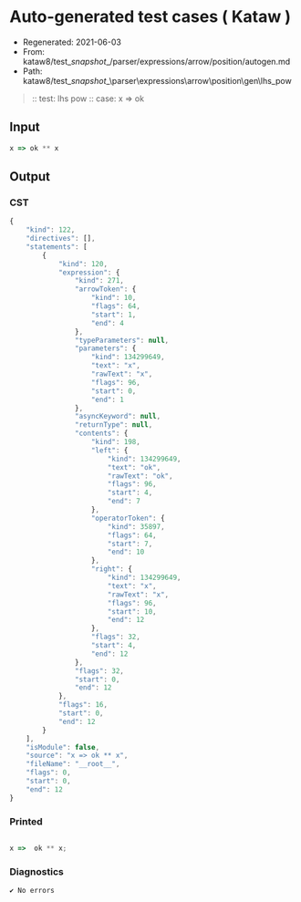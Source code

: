 # Auto-generated test cases ( Kataw )
- Regenerated: 2021-06-03
- From: kataw8/test\__snapshot__/parser/expressions/arrow/position/autogen.md
- Path: kataw8/test\__snapshot__\parser\expressions\arrow\position\gen\lhs_pow
> :: test: lhs pow
> :: case: x => ok
## Input

`````js
x => ok ** x
`````
## Output

### CST

```javascript
{
    "kind": 122,
    "directives": [],
    "statements": [
        {
            "kind": 120,
            "expression": {
                "kind": 271,
                "arrowToken": {
                    "kind": 10,
                    "flags": 64,
                    "start": 1,
                    "end": 4
                },
                "typeParameters": null,
                "parameters": {
                    "kind": 134299649,
                    "text": "x",
                    "rawText": "x",
                    "flags": 96,
                    "start": 0,
                    "end": 1
                },
                "asyncKeyword": null,
                "returnType": null,
                "contents": {
                    "kind": 198,
                    "left": {
                        "kind": 134299649,
                        "text": "ok",
                        "rawText": "ok",
                        "flags": 96,
                        "start": 4,
                        "end": 7
                    },
                    "operatorToken": {
                        "kind": 35897,
                        "flags": 64,
                        "start": 7,
                        "end": 10
                    },
                    "right": {
                        "kind": 134299649,
                        "text": "x",
                        "rawText": "x",
                        "flags": 96,
                        "start": 10,
                        "end": 12
                    },
                    "flags": 32,
                    "start": 4,
                    "end": 12
                },
                "flags": 32,
                "start": 0,
                "end": 12
            },
            "flags": 16,
            "start": 0,
            "end": 12
        }
    ],
    "isModule": false,
    "source": "x => ok ** x",
    "fileName": "__root__",
    "flags": 0,
    "start": 0,
    "end": 12
}
```

### Printed

```javascript

x =>  ok ** x;
```

### Diagnostics

```javascript
✔ No errors
```

